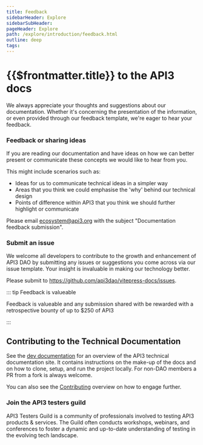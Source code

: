 ```yaml
---
title: Feedback
sidebarHeader: Explore
sidebarSubHeader:
pageHeader: Explore
path: /explore/introduction/feedback.html
outline: deep
tags:
---
```


<PageHeader/>

<SearchHighlight/>

<FlexStartTag/>

# {{$frontmatter.title}} to the API3 docs

We always appreciate your thoughts and suggestions about our documentation.
Whether it's concerning the presentation of the information, or even provided
through our feedback template, we're eager to hear your feedback.

### Feedback or sharing ideas

If you are reading our documentation and have ideas on how we can better present
or communicate these concepts we would like to hear from you.

This might include scenarios such as:

- Ideas for us to communicate technical ideas in a simpler way
- Areas that you think we could emphasise the 'why' behind our technical design
- Points of difference within API3 that you think we should further highlight or
  communicate

Please email ecosystem@api3.org with the subject "Documentation feedback
submission".

### Submit an issue

We welcome all developers to contribute to the growth and enhancement of API3
DAO by submitting any issues or suggestions you come across via our issue
template. Your insight is invaluable in making our technology better.

Please submit to https://github.com/api3dao/vitepress-docs/issues.

::: tip Feedback is valueable

Feedback is valueable and any submission shared with be rewarded with a
retrospective bounty of up to $250 of API3

:::

## Contributing to the Technical Documentation

See the [dev documentation](/dev/) for an overview of the API3 technical
documentation site. It contains instructions on the make-up of the docs and on
how to clone, setup, and run the project locally. For non-DAO members a PR from
a fork is always welcome.

You can also see the [Contributing](/docs/explore/introduction/contributing.md)
overview on how to engage further.

### Join the API3 testers guild

API3 Testers Guild is a community of professionals involved to testing API3
products & services. The Guild often conducts workshops, webinars, and
conferences to foster a dynamic and up-to-date understanding of testing in the
evolving tech landscape.

<FlexEndTag/>
